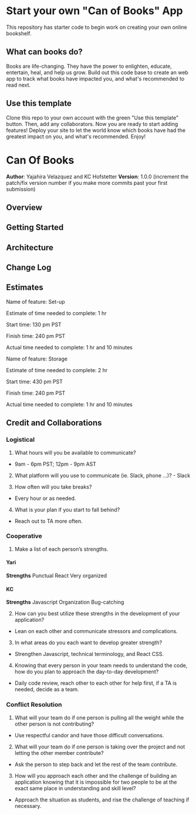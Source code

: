 # Start your own "Can of Books" App

This repository has starter code to begin work on creating your own online bookshelf.

## What can books do?

Books are life-changing. They have the power to enlighten, educate, entertain, heal, and help us grow. Build out this code base to create an web app to track what books have impacted you, and what's recommended to read next.

## Use this template

Clone this repo to your own account with the green "Use this template" button. Then, add any collaborators. Now you are ready to start adding features! Deploy your site to let the world know which books have had the greatest impact on you, and what's recommended. Enjoy!

# Can Of Books

**Author**: Yajahira Velazquez and KC Hofstetter
**Version**: 1.0.0 (increment the patch/fix version number if you make more commits past your first submission)

## Overview
<!-- Provide a high level overview of what this application is and why you are building it, beyond the fact that it's an assignment for this class. (i.e. What's your problem domain?) -->

## Getting Started
<!-- What are the steps that a user must take in order to build this app on their own machine and get it running? -->

## Architecture
<!-- Provide a detailed description of the application design. What technologies (languages, libraries, etc) you're using, and any other relevant design information. -->

## Change Log
<!-- Use this area to document the iterative changes made to your application as each feature is successfully implemented. Use time stamps. Here's an example:

01-01-2001 4:59pm - Application now has a fully-functional express server, with a GET route for the location resource. -->

## Estimates

Name of feature: Set-up

Estimate of time needed to complete: 1 hr

Start time: 130 pm PST

Finish time: 240 pm PST

Actual time needed to complete: 1 hr and 10 minutes

Name of feature: Storage

Estimate of time needed to complete: 2 hr

Start time: 430 pm PST

Finish time: 240 pm PST

Actual time needed to complete: 1 hr and 10 minutes

## Credit and Collaborations

### Logistical

1. What hours will you be available to communicate? 
- 9am - 6pm PST; 12pm - 9pm AST

2. What platform will you use to communicate (ie. Slack, phone …)? - Slack

3. How often will you take breaks? 
- Every hour or as needed.

4. What is your plan if you start to fall behind? 
- Reach out to TA more often.


### Cooperative

1. Make a list of each person’s strengths.

#### Yari
**Strengths**
Punctual
React
Very organized

#### KC
**Strengths**
Javascript 
Organization 
Bug-catching

2. How can you best utilize these strengths in the development of your application?
- Lean on each other and communicate stressors and complications.

3. In what areas do you each want to develop greater strength?
- Strengthen Javascript, technical terminology, and React CSS.

4. Knowing that every person in your team needs to understand the code, how do you plan to approach the day-to-day development?
- Daily code review, reach other to each other for help first, if a TA is needed, decide as a team.

### Conflict Resolution

1. What will your team do if one person is pulling all the weight while the other person is not contributing?
- Use respectful candor and have those difficult conversations.

2. What will your team do if one person is taking over the project and not letting the other member contribute?
- Ask the person to step back and let the rest of the team contribute.

3. How will you approach each other and the challenge of building an application knowing that it is impossible for two people to be at the exact same place in understanding and skill level?
- Approach the situation as students, and rise the challenge of teaching if necessary.



